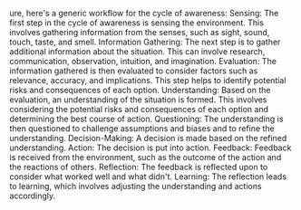ure, here's a generic workflow for the cycle of awareness:
Sensing: The first step in the cycle of awareness is sensing the environment. This involves gathering information from the senses, such as sight, sound, touch, taste, and smell.
Information Gathering: The next step is to gather additional information about the situation. This can involve research, communication, observation, intuition, and imagination.
Evaluation: The information gathered is then evaluated to consider factors such as relevance, accuracy, and implications. This step helps to identify potential risks and consequences of each option.
Understanding: Based on the evaluation, an understanding of the situation is formed. This involves considering the potential risks and consequences of each option and determining the best course of action.
Questioning: The understanding is then questioned to challenge assumptions and biases and to refine the understanding.
Decision-Making: A decision is made based on the refined understanding.
Action: The decision is put into action.
Feedback: Feedback is received from the environment, such as the outcome of the action and the reactions of others.
Reflection: The feedback is reflected upon to consider what worked well and what didn't.
Learning: The reflection leads to learning, which involves adjusting the understanding and actions accordingly.
